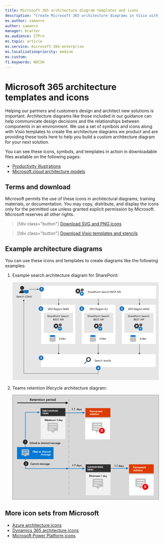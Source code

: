 ```yaml
---
title: Microsoft 365 architecture diagram templates and icons
description: "Create Microsoft 365 architecture diagrams in Visio with these icons, stencils, and templates."
ms.author: samanro
author: samanro
manager: bcarter
ms.audience: ITPro
ms.topic: article
ms.service: microsoft-365-enterprise
ms.localizationpriority: medium
ms.custom: 
f1.keywords: NOCSH
---
```


# Microsoft 365 architecture templates and icons

Helping our partners and customers design and architect new solutions is important. Architecture diagrams like those included in our guidance can help communicate design decisions and the relationships between components in an environment. We use a set of symbols and icons along with Visio templates to create the architecture diagrams we product and are providing these tools here to help you build a custom architecture diagram for your next solution.

You can see these icons, symbols, and templates in action in downloadable files available on the following pages:

- [Productivity illustrations](productivity-illustrations.md)
- [Microsoft cloud architecture models](cloud-architecture-models.md)

## Terms and download

Microsoft permits the use of these icons in architectural diagrams, training materials, or documentation. You may copy, distribute, and display the icons only for the permitted use unless granted explicit permission by Microsoft. Microsoft reserves all other rights.


 > [!div class="button"]
 > [Download SVG and PNG icons](https://go.microsoft.com/fwlink/?linkid=869455)

 > [!div class="button"]
 > [Download Visio templates and stencils](https://go.microsoft.com/fwlink/?linkid=2056186)

## Example architecture diagrams

You can use these icons and templates to create diagrams like the following examples:

1. Example search architecture diagram for SharePoint:

    ![Example search architecture for SharePoint.](../media/configure-search-for-multi-geo-image1-1.png)

2. Teams retention lifecycle architecture diagram:

    ![Teams retention lifecycle.](../media/TeamsRetentionLifecycle.png)

## More icon sets from Microsoft

- [Azure architecture icons](/azure/architecture/icons/)
- [Dynamics 365 architecture icons](/dynamics365/get-started/icons)
- [Microsoft Power Platform icons](/power-platform/guidance/icons)